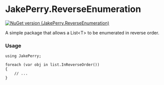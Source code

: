 # JakePerry.ReverseEnumeration

[![NuGet version (JakePerry.ReverseEnumeration)](https://img.shields.io/nuget/v/JakePerry.ReverseEnumeration.svg?style=flat-square)](https://www.nuget.org/packages/JakePerry.ReverseEnumeration/)

A simple package that allows a List&lt;T> to be enumerated in reverse order.

### Usage

```
using JakePerry;

foreach (var obj in list.InReverseOrder())
{
	// ...
}
```
